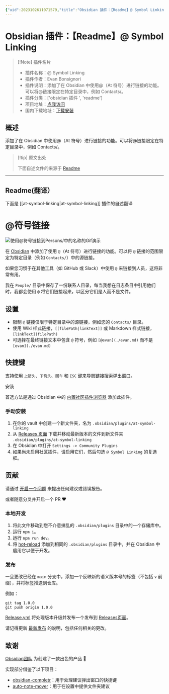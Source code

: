```yaml
---
{"uid":2023102611071579,"title":"Obsidian 插件：【Readme】@ Symbol Linking","tags":["obsidian插件","readme"],"description":"添加了在Obsidian中使用@（At符号）进行链接的功能。可以将@链接限定在特定目录中，例如Contacts/。","author":"AI","type":"readme","draft":false,"editable":false,"modified":20230101000000,"dg-publish":true,"permalink":"/lake-of-knowledge/10-obsidian/obsidian/readme/at-symbol-linking-readme/","dgPassFrontmatter":true}
---
```



# Obsidian 插件：【Readme】@ Symbol Linking

> [!Note] 插件名片
> - 插件名称：@ Symbol Linking
> - 插件作者：Evan Bonsignori
> - 插件说明：添加了在 Obsidian 中使用@（At 符号）进行链接的功能。可以将@链接限定在特定目录中，例如 Contacts/。
> - 插件分类：['obsidian 插件 ', 'readme']
> - 项目地址：[点我访问](https://github.com/Ebonsignori/obsidian-at-symbol-linking)
> - 国内下载地址：[下载安装](https://pkmer.cn/products/plugin/pluginMarket/?at-symbol-linking)

## 概述

添加了在 Obsidian 中使用@（At 符号）进行链接的功能。可以将@链接限定在特定目录中，例如 Contacts/。

> [!tip] 原文出处
>
>下面自述文件的来源于 [Readme](https://ghproxy.net/https://raw.githubusercontent.com/Ebonsignori/obsidian-at-symbol-linking/main/README.md)
>

---

## Readme(翻译）

下面是 [[at-symbol-linking\|at-symbol-linking]] 插件的自述翻译

# @符号链接

![使用@符号链接到Persons/中的名称的Gif演示](./docs/at-symbol-linking-1.1.0.gif)

在 [Obsidian](https://obsidian.md/) 中添加了使用 `@`（At 符号）进行链接的功能。可以将 `@` 链接的范围限定为特定目录（例如 `Contacts/`）中的源链接。

如果您习惯于在其他工具（如 GitHub 或 Slack）中使用 `@` 来链接到人员，这将非常有用。

我在 `People/` 目录中保存了一份联系人目录，每当我想在日志条目中引用他们时，我都会使用 `@` 将它们链接起来，以区分它们是人而不是文件。

## 设置

- 限制 `@` 链接仅限于特定目录中的源链接，例如您的 `Contacts/` 目录。
- 使用 Wiki 样式链接，`[[filePath|linkText]]` 或 Markdown 样式链接，`[linkText](filePath)`
- 可选择在最终链接文本中包含 `@` 符号，例如 `[@evan](./evan.md)` 而不是 `[evan](./evan.md)`

## 快捷键

支持使用 `上箭头`、`下箭头`、`回车` 和 `ESC` 键来导航链接搜索弹出窗口。

安装

首选方法是通过 Obsidian 中的 [内置社区插件浏览器](https://help.obsidian.md/Extending+Obsidian/Community+plugins) 添加此插件。

### 手动安装

1. 在你的 vault 中创建一个新文件夹，名为 `.obsidian/plugins/at-symbol-linking`
2. 从 [Releases 页面](https://github.com/Ebonsignori/obsidian-at-symbol-linking/releases) 下载并移动最新版本的文件到新文件夹 `.obsidian/plugins/at-symbol-linking`
3. 在 Obsidian 中打开 `Settings -> Community Plugins`
4. 如果尚未启用社区插件，请启用它们，然后勾选 `@ Symbol Linking` 的复选框。

## 贡献

请通过 [开启一个问题](https://github.com/Ebonsignori/obsidian-at-symbol-linking/issues/new) 来提出任何建议或错误报告。

或者随意分叉并开启一个 PR :heart:

### 本地开发

1. 将此文件移动到您不介意搞乱的 `.obsidian/plugins` 目录中的一个存储库中。
2. 运行 `npm i`。
3. 运行 `npm run dev`。
4. 将 [hot-reload](https://github.com/pjeby/hot-reload) 添加到相同的 `.obsidian/plugins` 目录中，并在 Obsidian 中启用它以便于开发。

### 发布

一旦更改已经在 `main` 分支中，添加一个反映新的语义版本号的标签（不包括 `v` 前缀），并将标签推送到仓库。

例如：

```
git tag 1.0.0
git push origin 1.0.0
```

[Release.yml](./.github/workflows/release.yml) 将处理版本升级并发布一个发布到 [Releases页面](https://github.com/Ebonsignori/obsidian-at-symbol-linking/releases)。

请记得更新 [最新发布](https://github.com/Ebonsignori/obsidian-at-symbol-linking/releases) 的说明，包括任何相关的更改。

## 致谢

[Obsidian团队](https://obsidian.md/about) 为创建了一款出色的产品 :purple_heart:

实现部分借鉴了以下项目：

- [obsidian-completr](https://github.com/tth05/obsidian-completr)：用于处理建议弹出窗口的快捷键
- [auto-note-mover](https://github.com/farux/obsidian-auto-note-mover)：用于在设置中提供文件夹建议



